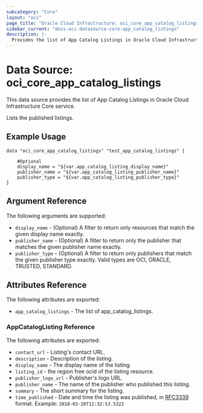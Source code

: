 ```yaml
---
subcategory: "Core"
layout: "oci"
page_title: "Oracle Cloud Infrastructure: oci_core_app_catalog_listings"
sidebar_current: "docs-oci-datasource-core-app_catalog_listings"
description: |-
  Provides the list of App Catalog Listings in Oracle Cloud Infrastructure Core service
---
```


# Data Source: oci_core_app_catalog_listings
This data source provides the list of App Catalog Listings in Oracle Cloud Infrastructure Core service.

Lists the published listings.

## Example Usage

```hcl
data "oci_core_app_catalog_listings" "test_app_catalog_listings" {

	#Optional
	display_name = "${var.app_catalog_listing_display_name}"
	publisher_name = "${var.app_catalog_listing_publisher_name}"
	publisher_type = "${var.app_catalog_listing_publisher_type}"
}
```

## Argument Reference

The following arguments are supported:

* `display_name` - (Optional) A filter to return only resources that match the given display name exactly. 
* `publisher_name` - (Optional) A filter to return only the publisher that matches the given publisher name exactly. 
* `publisher_type` - (Optional) A filter to return only publishers that match the given publisher type exactly. Valid types are OCI, ORACLE, TRUSTED, STANDARD. 


## Attributes Reference

The following attributes are exported:

* `app_catalog_listings` - The list of app_catalog_listings.

### AppCatalogListing Reference

The following attributes are exported:

* `contact_url` - Listing's contact URL.
* `description` - Description of the listing.
* `display_name` - The display name of the listing.
* `listing_id` - the region free ocid of the listing resource.
* `publisher_logo_url` - Publisher's logo URL.
* `publisher_name` - The name of the publisher who published this listing.
* `summary` - The short summary for the listing.
* `time_published` - Date and time the listing was published, in [RFC3339](https://tools.ietf.org/html/rfc3339) format. Example: `2018-03-20T12:32:53.532Z` 

